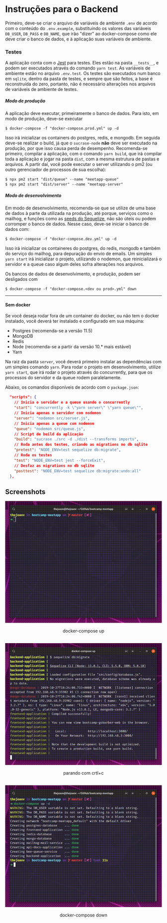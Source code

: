 # Instruções para o Backend

Primeiro, deve-se criar o arquivo de variáveis de ambiente `.env` de acordo com o conteúdo do `.env.example`, substituindo os valores das variáveis `DB_USER`, `DB_PASS` e `DB_NAME`, que irão "dizer" ao docker-compose como ele deve criar o banco de dados, e à aplicação suas variáveis de ambiente.

### Testes
A aplicação conta com o [Jest](https://jestjs.io/) para testes. Eles estão na pasta `__tests__`, e podem ser executados através do comando `yarn test`. As variáveis de ambiente estão no arquivo `.env.test`.
Os testes são executados num banco em `sqlite`, dentro da pasta de testes, e sempre que são feitos, a base é reconstruída do zero, portanto, não é necessário alterações nos arquivos de variáveis de ambiente de testes.

##### Modo de produção
A aplicação deve executar, primeiramente o banco de dados. Para isto, em modo de produção, deve-se executar 

```shell 
$ docker-compose -f "docker-compose.prod.yml" up -d
```
Isso irá inicializar os containers do postgres, redis, e mongodb. Em seguida deve-se realizar o build, já que o `sucrase-node` **não** deve ser executado na produção, por que isso causa perda de desempenho. Recomenda-se primeiro, compilar a aplicação, com o comando `yarn build`, que irá compilar toda a aplicação e jogar na pasta `dist`, com a mesma estrutura de pastas e arquivos. A partir daí, você pode executar o server utilizando o pm2 (ou outro gerenciador de processos de sua escolha): 
```shell
$ npx pm2 start "dist/queue" --name "meetapp-queue"
$ npx pm2 start "dist/server" --name "meetapp-server"
```


##### Modo de desenvolvimento
Em modo de desenvolvimento, recomenda-se que se utilize de uma base de dados à parte da utilizada na produção, até porque, serviços como o mailhog, e funções como as [seeds do Sequelize](https://sequelize.org/master/manual/migrations.html#creating-first-seed), não são úteis ou podem corromper o banco de dados. Nesse caso, deve-se iniciar o banco de dados com:
```shell
$ docker-compose -f "docker-compose.dev.yml" up -d
```
Isso irá inicializar os containeres do postgres, do redis, mongodb e também do serviço do mailhog, para depuração do envio de emails.
Um simples `yarn start` irá inicializar o projeto, utilizando o nodemon, que reinicializará o servidor e a queue caso algum deles sofra alterações nos arquivos.

Os bancos de dados de desenvolvimento, e produção, podem ser desligados com
```shell
$ docker-compose -f "docker-compose.<dev ou prod>.yml" down
```
---

#### Sem docker

Se você deseja rodar fora de um container do docker, ou não tem o docker instalado, você deverá ter instalado e configurado em sua máquina:

- Postgres (recomenda-se a versão 11.5)
- MongoDB
- Redis
- Node (recomenda-se a partir da versão 10.\* mais estável)
- Yarn

Na raiz da pasta `server`, você deverá primeiro instalar as dependências com um simples comando `yarn`.
Para rodar o projeto em desenvolvimento, utilize `yarn start`, que irá rodar o projeto através do concurrently, para que os processos do servidor e da queue rodem paralelamente.

Abaixo, os comandos disponíveis de acordo com o `package.json`:

```json
  "scripts": {
    // Inicia o servidor e a queue usando o concurrently 
    "start": "concurrently -k \"yarn server\" \"yarn queue\"",
    // Inicia apenas o servidor com nodemon
    "server": "nodemon src/server.js",
    // Inicia apenas a queue com nodemon
    "queue": "nodemon src/queue.js",
    // Script de build da aplicação
    "build": "sucrase ./src -d ./dist --transforms imports",
    // Roda antes dos testes, criando as migrations no db sqlite
    "pretest": "NODE_ENV=test sequelize db:migrate",
    // Roda os testes
    "test": "NODE_ENV=test jest --forceExit",
    // Desfaz as migrations no db sqlite
    "posttest": "NODE_ENV=test sequelize db:migrate:undo:all"
  },
```

## Screenshots

<div align="center">
  <img src="https://raw.githubusercontent.com/thejoaov/bootcamp-meetapp/master/docs/assets/server/docker-compose-up.gif" width="600" heigth="600">
  <p>docker-compose up</p>
  </br>
  
  <img src="https://raw.githubusercontent.com/thejoaov/bootcamp-meetapp/master/docs/assets/server/docker-compose-up-down.gif" width="600" heigth="600">
  <p>parando com crtl+c</p>
  </br>

  <img src="https://raw.githubusercontent.com/thejoaov/bootcamp-meetapp/master/docs/assets/server/docker-compose-down.gif" width="600" heigth="600">
  <p>docker-compose down</p>
  </br>

</div>
